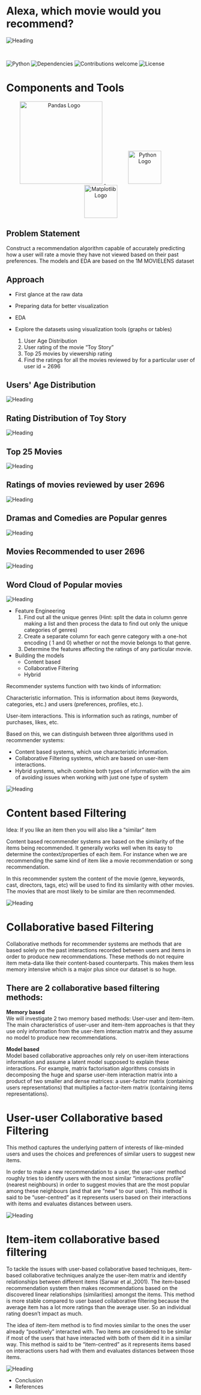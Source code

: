 # Alexa, which movie would you recommend?

![Heading](https://miro.medium.com/fit/c/1838/551/1*YGlG3RmEDn3ZuS10V3rUGg.png)


&nbsp;&nbsp;&nbsp;&nbsp;&nbsp;&nbsp;&nbsp;&nbsp;&nbsp;&nbsp;&nbsp;&nbsp;&nbsp;&nbsp;&nbsp;&nbsp;&nbsp;&nbsp;&nbsp;

![Python](https://img.shields.io/badge/python-v3.11+-blue.svg?style=for-the-badge)
![Dependencies](https://img.shields.io/badge/dependencies-up%20to%20date-brightgreen.svg?style=for-the-badge)
![Contributions welcome](https://img.shields.io/badge/contributions-welcome-orange.svg?style=for-the-badge)
![License](https://img.shields.io/badge/license-MIT-blue.svg?style=for-the-badge)


# Components and Tools

<p align="center">
	<a href="#">
		<img src="https://upload.wikimedia.org/wikipedia/commons/e/ed/Pandas_logo.svg" alt="Pandas Logo" title="Pandas" width=220 hspace=5 />
	</a>
	<a href="#">
		<img src="https://upload.wikimedia.org/wikipedia/commons/0/0a/Python.svg" alt="Python Logo" title="Python" width ="88" hspace=60/>
	</a>
  <a href="#">
    <img src="https://upload.wikimedia.org/wikipedia/commons/8/84/Matplotlib_icon.svg" alt="Matplotlib Logo" title="Matplotlib" width="88" />
  </a>  
</p>

## Problem Statement
Construct a recommendation algorithm capable of accurately predicting how a user will rate a movie they have not viewed based on their past preferences. The models and EDA are based on the 1M MOVIELENS dataset

## Approach
* First glance at the raw data
* Preparing data for better visualization

* EDA
* Explore the datasets using visualization tools (graphs or tables)
  1. User Age Distribution
  2. User rating of the movie “Toy Story”
  3. Top 25 movies by viewership rating
  4. Find the ratings for all the movies reviewed by for a particular user of user id = 2696


## Users' Age Distribution
![Heading](https://github.com/JohnTan38/Recommender/blob/main/dat/UserAge_dist.PNG)

## Rating Distribution of Toy Story
![Heading](https://github.com/JohnTan38/Recommender/blob/main/dat/ToyStory_dist.PNG)

## Top 25 Movies
![Heading](https://github.com/JohnTan38/Recommender/blob/main/dat/Top25.PNG)

## Ratings of movies reviewed by user 2696
![Heading](https://github.com/JohnTan38/Recommender/blob/main/dat/Top20_2696.PNG)

## Dramas and Comedies are Popular genres
![Heading](https://github.com/JohnTan38/Recommender/blob/main/dat/Genre_freq.PNG)


## Movies Recommended to user 2696 
![Heading](https://github.com/JohnTan38/Recommender/blob/main/dat/Top20_predict.PNG)



## Word Cloud of Popular movies
![Heading](https://github.com/JohnTan38/Recommender/blob/main/dat/WordCloud.png)


* Feature Engineering
  1. Find out all the unique genres (Hint: split the data in column genre making a list and then process the data to find out only the unique categories of genres)
  2. Create a separate column for each genre category with a one-hot encoding ( 1 and 0) whether or not the movie belongs to that genre.
  3. Determine the features affecting the ratings of any particular movie.
* Building the models
  - Content based 
  - Collaborative Filtering 
  - Hybrid
  
Recommender systems function with two kinds of information:

Characteristic information. This is information about items (keywords, categories, etc.) and users (preferences, profiles, etc.).

User-item interactions. This is information such as ratings, number of purchases, likes, etc.

Based on this, we can distinguish between three algorithms used in recommender systems:
  - Content based systems, which use characteristic information.
  - Collaborative Filtering systems, which are based on user-item interactions.
  - Hybrid systems, whcih combine both types of information with the aim of avoiding issues when working with just one type of system


![Heading](https://github.com/JohnTan38/Recommender/blob/main/dat/Recommender_systems.PNG)

# Content based Filtering

Idea: If you like an item then you will also like a “similar” item

Content based recommender systems are based on the similarity of the items being recommended. It generally works well when its easy to determine the context/properties of each item. For instance when we are recommending the same kind of item like a movie recommendation or song recommendation.

In this recommender system the content of the movie (genre, keywords, cast, directors, tags, etc) will be used to find its similarity with other movies. The movies that are most likely to be similar are then recommended.

![Heading](https://github.com/JohnTan38/Recommender/blob/main/dat/Content_based.PNG)

# Collaborative based Filtering


Collaborative methods for recommender systems are methods that are based solely on the past interactions recorded between users and items in order to produce new recommendations. These methods do not require item meta-data like their content-based counterparts. This makes them less memory intensive which is a major plus since our dataset is so huge.

## There are 2 collaborative based filtering methods:
**Memory based**<br>
We will investigate 2 two memory based methods: User-user and item-item. The main characteristics of user-user and item-item approaches is that they use only information from the user-item interaction matrix and they assume no model to produce new recommendations.

**Model based**<br>
Model based collaborative approaches only rely on user-item interactions information and assume a latent model supposed to explain these interactions. For example, matrix factorisation algorithms consists in decomposing the huge and sparse user-item interaction matrix into a product of two smaller and dense matrices: a user-factor matrix (containing users representations) that multiplies a factor-item matrix (containing items representations).

# User-user Collaborative based Filtering


This method captures the underlying pattern of interests of like-minded users and uses the choices and preferences of similar users to suggest new items.

In order to make a new recommendation to a user, the user-user method roughly tries to identify users with the most similar “interactions profile” (nearest neighbours) in order to suggest movies that are the most popular among these neighbours (and that are “new” to our user). This method is said to be “user-centred” as it represents users based on their interactions with items and evaluates distances between users.

![Heading](https://github.com/JohnTan38/Recommender/blob/main/dat/User_user.PNG)

# Item-item collaborative based filtering
To tackle the issues with user-based collaborative based techniques, item-based collaborative techniques analyze the user-item matrix and identify relationships between different items (Sarwar et al.,2001). The item-based recommendation system then makes recommendations based on the discovered linear relationships (similarities) amongst the items. This method is more stable compared to user based collaborative filtering because the average item has a lot more ratings than the average user. So an individual rating doesn’t impact as much.

The idea of item-item method is to find movies similar to the ones the user already “positively” interacted with. Two items are considered to be similar if most of the users that have interacted with both of them did it in a similar way. This method is said to be “item-centred” as it represents items based on interactions users had with them and evaluates distances between those items.

![Heading](https://github.com/JohnTan38/Recommender/blob/main/dat/Item_item.PNG)

* Conclusion 
* References 
